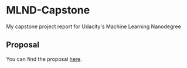 # MLND-Capstone

My capstone project report for Udacity's Machine Learning Nanodegree

## Proposal

You can find the proposal [here](https://github.com/takp/MLND-capstone-proposal/blob/master/proposal.pdf).
 